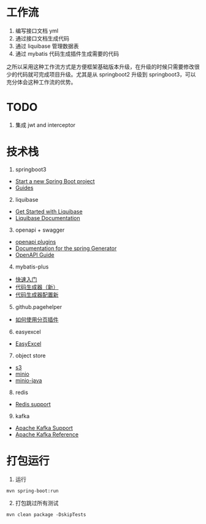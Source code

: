 # 工作流

1. 编写接口文档 yml
2. 通过接口文档生成代码
3. 通过 liquibase 管理数据表
4. 通过 mybatis 代码生成插件生成需要的代码

之所以采用这种工作流方式是方便框架基础版本升级，在升级的时候只需要修改很少的代码就可完成项目升级。尤其是从 springboot2 升级到 springboot3，可以充分体会这种工作流的优势。

# TODO
1. 集成 jwt and interceptor

# 技术栈
1. springboot3 
  * [Start a new Spring Boot project](https://spring.io/quickstart)
  * [Guides](https://spring.io/guides)
2. liquibase
  * [Get Started with Liquibase](https://docs.liquibase.com/start/home.html?_ga=2.35877216.1519204558.1680801849-302714384.1679928665)
  * [Liquibase Documentation](https://docs.liquibase.com/start/home.html?_ga=2.35877216.1519204558.1680801849-302714384.1679928665)
3. openapi + swagger   
  * [openapi plugins](https://openapi-generator.tech/docs/plugins/)
  * [Documentation for the spring Generator](https://openapi-generator.tech/docs/generators/spring)
  * [OpenAPI Guide](https://swagger.io/docs/specification/about/)
4. mybatis-plus
  * [快速入门](https://baomidou.com/pages/24112f/)
  * [代码生成器（新）](https://baomidou.com/pages/779a6e/#%E5%BF%AB%E9%80%9F%E5%85%A5%E9%97%A8)
  * [代码生成器配置新](https://baomidou.com/pages/981406/#%E6%95%B0%E6%8D%AE%E5%BA%93%E9%85%8D%E7%BD%AE-datasourceconfig)
5. github.pagehelper
  * [如何使用分页插件](https://pagehelper.github.io/docs/howtouse/)
6. easyexcel
  * [EasyExcel](https://easyexcel.opensource.alibaba.com/docs/current/)
7. object store
  * [s3](https://docs.aws.amazon.com/AmazonS3/latest/userguide/Welcome.html)
  * [minio](http://www.minio.org.cn/docs/minio/container/index.html)
  * [minio-java](https://min.io/docs/minio/linux/developers/java/minio-java.html)
8. redis
  * [Redis support](https://docs.spring.io/spring-data/redis/docs/current/reference/html/#redis:setup)
9. kafka
  * [Apache Kafka Support](https://docs.spring.io/spring-boot/docs/current/reference/html/messaging.html#messaging.kafka)
  * [Apache Kafka Reference](https://docs.spring.io/spring-kafka/docs/current/reference/html/#reference)

# 打包运行

1. 运行
```
mvn spring-boot:run
```

2. 打包跳过所有测试

```
mvn clean package -DskipTests
```